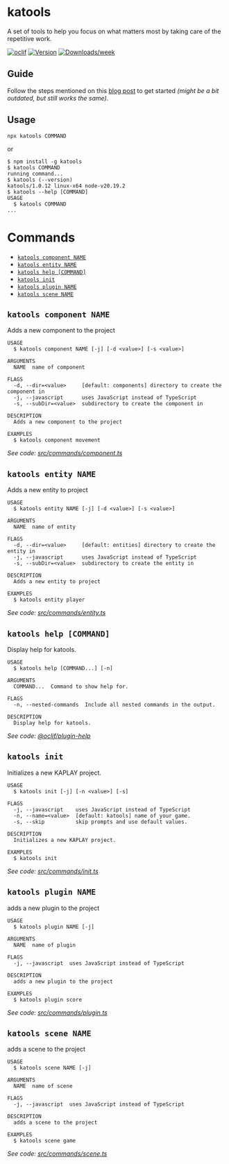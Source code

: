 katools
=================

A set of tools to help you focus on what matters most by taking care of the repetitive work.


[![oclif](https://img.shields.io/badge/cli-oclif-brightgreen.svg)](https://oclif.io)
[![Version](https://img.shields.io/npm/v/katools.svg)](https://npmjs.org/package/katools)
[![Downloads/week](https://img.shields.io/npm/dw/katools.svg)](https://npmjs.org/package/katools)

## Guide

Follow the steps mentioned on this [blog post](https://kesuave.github.io/en/blog/katools/) to get started _(might be a bit outdated, but still works the same)_.

## Usage

```sh-session
npx katools COMMAND
```

or

<!-- usage -->
```sh-session
$ npm install -g katools
$ katools COMMAND
running command...
$ katools (--version)
katools/1.0.12 linux-x64 node-v20.19.2
$ katools --help [COMMAND]
USAGE
  $ katools COMMAND
...
```
<!-- usagestop -->

# Commands
<!-- commands -->
* [`katools component NAME`](#katools-component-name)
* [`katools entity NAME`](#katools-entity-name)
* [`katools help [COMMAND]`](#katools-help-command)
* [`katools init`](#katools-init)
* [`katools plugin NAME`](#katools-plugin-name)
* [`katools scene NAME`](#katools-scene-name)

## `katools component NAME`

Adds a new component to the project

```
USAGE
  $ katools component NAME [-j] [-d <value>] [-s <value>]

ARGUMENTS
  NAME  name of component

FLAGS
  -d, --dir=<value>     [default: components] directory to create the component in
  -j, --javascript      uses JavaScript instead of TypeScript
  -s, --subDir=<value>  subdirectory to create the component in

DESCRIPTION
  Adds a new component to the project

EXAMPLES
  $ katools component movement
```

_See code: [src/commands/component.ts](https://github.com/KeSuave/katools/blob/v1.0.12/src/commands/component.ts)_

## `katools entity NAME`

Adds a new entity to project

```
USAGE
  $ katools entity NAME [-j] [-d <value>] [-s <value>]

ARGUMENTS
  NAME  name of entity

FLAGS
  -d, --dir=<value>     [default: entities] directory to create the entity in
  -j, --javascript      uses JavaScript instead of TypeScript
  -s, --subDir=<value>  subdirectory to create the entity in

DESCRIPTION
  Adds a new entity to project

EXAMPLES
  $ katools entity player
```

_See code: [src/commands/entity.ts](https://github.com/KeSuave/katools/blob/v1.0.12/src/commands/entity.ts)_

## `katools help [COMMAND]`

Display help for katools.

```
USAGE
  $ katools help [COMMAND...] [-n]

ARGUMENTS
  COMMAND...  Command to show help for.

FLAGS
  -n, --nested-commands  Include all nested commands in the output.

DESCRIPTION
  Display help for katools.
```

_See code: [@oclif/plugin-help](https://github.com/oclif/plugin-help/blob/v6.2.19/src/commands/help.ts)_

## `katools init`

Initializes a new KAPLAY project.

```
USAGE
  $ katools init [-j] [-n <value>] [-s]

FLAGS
  -j, --javascript    uses JavaScript instead of TypeScript
  -n, --name=<value>  [default: katools] name of your game.
  -s, --skip          skip prompts and use default values.

DESCRIPTION
  Initializes a new KAPLAY project.

EXAMPLES
  $ katools init
```

_See code: [src/commands/init.ts](https://github.com/KeSuave/katools/blob/v1.0.12/src/commands/init.ts)_

## `katools plugin NAME`

adds a new plugin to the project

```
USAGE
  $ katools plugin NAME [-j]

ARGUMENTS
  NAME  name of plugin

FLAGS
  -j, --javascript  uses JavaScript instead of TypeScript

DESCRIPTION
  adds a new plugin to the project

EXAMPLES
  $ katools plugin score
```

_See code: [src/commands/plugin.ts](https://github.com/KeSuave/katools/blob/v1.0.12/src/commands/plugin.ts)_

## `katools scene NAME`

adds a scene to the project

```
USAGE
  $ katools scene NAME [-j]

ARGUMENTS
  NAME  name of scene

FLAGS
  -j, --javascript  uses JavaScript instead of TypeScript

DESCRIPTION
  adds a scene to the project

EXAMPLES
  $ katools scene game
```

_See code: [src/commands/scene.ts](https://github.com/KeSuave/katools/blob/v1.0.12/src/commands/scene.ts)_
<!-- commandsstop -->
